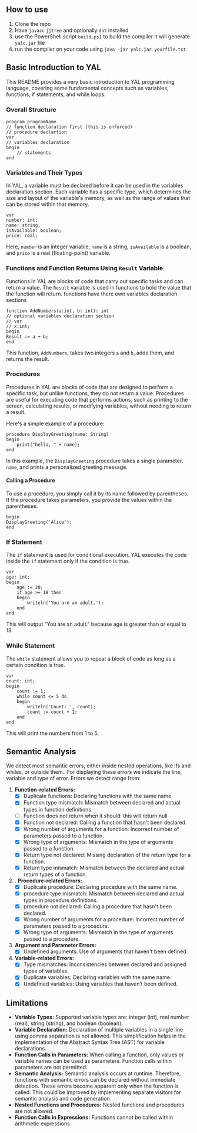 ## How to use
1. Clone the repo
2. Have ``javacc`` ``jjtree`` and optionally `dot` installed
3. use the PowerShell script `build.ps1` to build the compiler it will generate ``yalc.jar`` file
4. run the compiler on your code using `java -jar yalc.jar yourfile.txt`
## Basic Introduction to YAL

This README provides a very basic introduction to YAL programming language, covering some fundamental concepts such as variables, functions, if statements, and while loops.
### Overall Structure
```
program programName
// function declaration first (this is enforced)
// procedure declartion 
var
// variables declaration 
begin 
	// statements
end
```

### Variables and Their Types

In YAL, a variable must be declared before it can be used in the variables declaration section. Each variable has a specific type, which determines the size and layout of the variable's memory, as well as the range of values that can be stored within that memory.

```
var     
number: int;     
name: string;     
isAvailable: boolean;     
price: real;
```

Here, `number` is an integer variable, `name` is a string, `isAvailable` is a boolean, and `price` is a real (floating-point) variable.

### Functions and Function Returns Using `Result` Variable

Functions in YAL are blocks of code that carry out specific tasks and can return a value. The `Result` variable is used in functions to hold the value that the function will return. functions have there own variables declaration sections


```
function AddNumbers(a:int, b: int): int 
// optional variables declaration section
// var
// x:int;
begin     
Result := a + b; 
end
```

This function, `AddNumbers`, takes two integers `a` and `b`, adds them, and returns the result.
### Procedures

Procedures in YAL are blocks of code that are designed to perform a specific task, but unlike functions, they do not return a value. Procedures are useful for executing code that performs actions, such as printing to the screen, calculating results, or modifying variables, without needing to return a result.

Here's a simple example of a procedure:

```
procedure DisplayGreeting(name: String)
begin     
	print("hello, " + name); 
end
```

In this example, the `DisplayGreeting` procedure takes a single parameter, `name`, and prints a personalized greeting message.

#### Calling a Procedure

To use a procedure, you simply call it by its name followed by parentheses. If the procedure takes parameters, you provide the values within the parentheses.

```
begin     
DisplayGreeting('Alice'); 
end
```
### If Statement

The `if` statement is used for conditional execution. YAL executes the code inside the `if` statement only if the condition is true.

```
var     
age: int; 
begin     
	age := 20;     
	if age >= 18 then     
	begin         
		writeln('You are an adult.');     
	end
end
```

This will output "You are an adult." because age is greater than or equal to 18.
### While Statement

The `while` statement allows you to repeat a block of code as long as a certain condition is true.

```
var     
count: int; 
begin     
	count := 1;     
	while count <= 5 do     
	begin         
		writeln('Count: ', count);
		count := count + 1;
	end
end
```

This will print the numbers from 1 to 5.
## Semantic Analysis
We detect most semantic errors, either inside nested operations, like ifs and whiles, or outside them.. For displaying these errors we indicate the line, variable and type of error. Errors we detect range from:
1. **Function-related Errors:**
    -  [x] Duplicate functions: Declaring functions with the same name.
    -  [x] Function type mismatch: Mismatch between declared and actual types in function definitions.
    -  [ ] Function does not return when it should: this will return null
    -  [x] Function not declared: Calling a function that hasn't been declared.
    -  [x] Wrong number of arguments for a function: Incorrect number of parameters passed to a function.
    -  [x] Wrong type of arguments: Mismatch in the type of arguments passed to a function.
    -  [x] Return type not declared: Missing declaration of the return type for a function.
    -  [x] Return type mismatch: Mismatch between the declared and actual return types of a function.
2. . **Procedure-related Errors:**
    -  [x] Duplicate procedure: Declaring procedure with the same name.
    -  [x] procedure type mismatch: Mismatch between declared and actual types in procedure definitions.
    -  [x] procedure not declared: Calling a procedure that hasn't been declared.
    -  [x] Wrong number of arguments for a procedure: Incorrect number of parameters passed to a procedure.
    -  [x] Wrong type of arguments: Mismatch in the type of arguments passed to a procedure.
3. **Argument and Parameter Errors:**
    -  [x] Undefined arguments: Use of arguments that haven't been defined.
4. **Variable-related Errors:**
    -  [x] Type mismatches: Inconsistencies between declared and assigned types of variables.
    -  [x] Duplicate variables: Declaring variables with the same name.
    -  [x] Undefined variables: Using variables that haven’t been defined.
## Limitations 
- **Variable Types:**
    Supported variable types are: integer (int), real number (real), string (string), and boolean (boolean).
- **Variable Declaration:**
    Declaration of multiple variables in a single line using comma separation is not allowed. 
    This simplification helps in the implementation of the Abstract Syntax Tree (AST) for variable declarations.
- **Function Calls in Parameters:**
    When calling a function, only values or variable names can be used as parameters. Function calls within parameters are not permitted.
- **Semantic Analysis:**
    Semantic analysis occurs at runtime. Therefore, functions with semantic errors can be declared without immediate detection. These errors become apparent only when the function is called. This could be improved by implementing separate visitors for semantic analysis and code generation.
- **Nested Functions and Procedures:**
    Nested functions and procedures are not allowed.
- **Function Calls in Expressions:**
    Functions cannot be called within arithmetic expressions